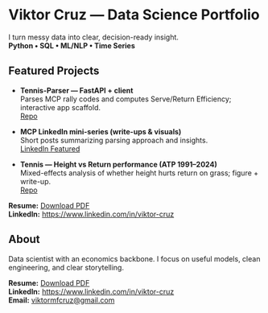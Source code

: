 # Viktor Cruz — Data Science Portfolio

I turn messy data into clear, decision-ready insight.  
**Python • SQL • ML/NLP • Time Series**

## Featured Projects
- **Tennis-Parser — FastAPI + client**  
  Parses MCP rally codes and computes Serve/Return Efficiency; interactive app scaffold.  
  [Repo](https://github.com/viktor-cruz/Tennis-Parser)

- **MCP LinkedIn mini-series (write-ups & visuals)**  
  Short posts summarizing parsing approach and insights.  
  [LinkedIn Featured](https://www.linkedin.com/in/viktor-cruz/details/featured/)
  
- **Tennis — Height vs Return performance (ATP 1991–2024)**  
  Mixed-effects analysis of whether height hurts return on grass; figure + write-up.  
  [Repo](https://github.com/viktor-cruz/Tennis)


**Resume:** [Download PDF](Resume.pdf)  
**LinkedIn:** https://www.linkedin.com/in/viktor-cruz

## About
Data scientist with an economics backbone. I focus on useful models, clean engineering, and clear storytelling.

**Resume:** [Download PDF](resume.pdf)  
**LinkedIn:** https://www.linkedin.com/in/viktor-cruz  
**Email:** viktormfcruz@gmail.com
